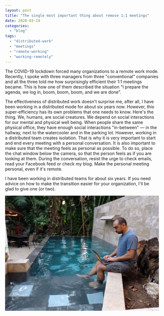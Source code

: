```yaml
---
layout: post
title: "The single most important thing about remove 1:1 meetings"
date: 2020-03-19
categories: 
  - "blog"
tags: 
  - "distributed-work"
  - "meetings"
  - "remote-working"
  - "working-remotely"
---
```


The COVID-19 lockdown forced many organizations to a remote work mode. Recently, I spoke with three managers from three "conventional" companies and all the three told me how surprisingly efficient their 1:1 meetings became. This is how one of them described the situation "I prepare the agenda, we log in, boom, boom, boom, and we are done".

The effectiveness of distributed work doesn't surprise me, after all, I have been working in a distributed mode for about six years now. However, this super-efficiency has its own problems that one needs to know. Here's the thing. We, humans, are social creatures. We depend on social interactions for our mental and physical well being. When people share the same physical office, they have enough social interactions "in-between" &mdash; in the hallway, next to the watercooler and in the parking lot. However, working in a distributed team creates isolation. That is why it is very important to start and end every meeting with a personal conversation. It is also important to make sure that the meeting feels as personal as possible. To do so, place the chat window below the camera, so that the person feels as if you are looking at them. During the conversation, resist the urge to check emails, read your Facebook feed or check my blog. Make the personal meeting personal, even if it's remote.

I have been working in distributed teams for about six years. If you need advice on how to make the transition easier for your organization, I'll be glad to give one (or two).

![](/assets/images/2020/03/me_in_cancun.jpg?w=1024)
